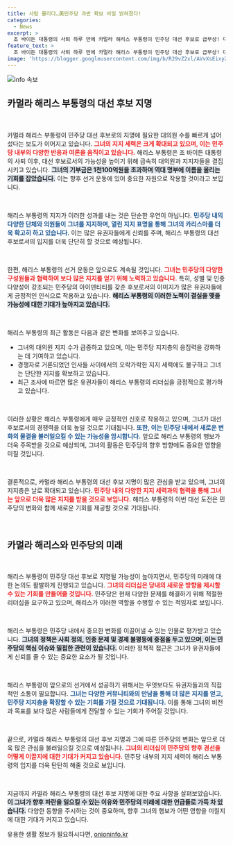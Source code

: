 ```yaml
---
title: 사람 몰리다…美민주당 과반 확보 비밀 밝혀졌다!
categories:
  - News
excerpt: >
  조 바이든 대통령의 사퇴 하루 만에 카멀라 해리스 부통령이 민주당 대선 후보로 급부상! 대의원 지지와 기부금 기록을 세우며 승승장구 중. 민주당의 새로운 대세, 해리스의 행보를 주목하라!
feature_text: >
  조 바이든 대통령의 사퇴 하루 만에 카멀라 해리스 부통령이 민주당 대선 후보로 급부상! 대의원 지지와 기부금 기록을 세우며 승승장구 중. 민주당의 새로운 대세, 해리스의 행보를 주목하라!
image: 'https://blogger.googleusercontent.com/img/b/R29vZ2xl/AVvXsEixyZcFfHzMRdzZMjFBmAUKJYCLCGyLL1o632UiGVXcaFdKo_bkvkuCioo0uUKlGfBVcT3P84aROyZIXSBEx3Aw5nCQ3pTgDom1WDC4m8eifvWiAmWEEVb4x6G_l8C0QH225ldMjyaFvpxGEBGNO37VmDTDMHGhJPq73UglMfDca1-0aw/s1600/blogspot.png'
---
```


<p><img src="https://blogger.googleusercontent.com/img/b/R29vZ2xl/AVvXsEixyZcFfHzMRdzZMjFBmAUKJYCLCGyLL1o632UiGVXcaFdKo_bkvkuCioo0uUKlGfBVcT3P84aROyZIXSBEx3Aw5nCQ3pTgDom1WDC4m8eifvWiAmWEEVb4x6G_l8C0QH225ldMjyaFvpxGEBGNO37VmDTDMHGhJPq73UglMfDca1-0aw/s1600/blogspot.png" alt="info 속보" /></p>

<h2 data-ke-size="size26">카멀라 해리스 부통령의 대선 후보 지명</h2>

<p data-ke-size="size16">&nbsp;</p>

<p>카멀라 해리스 부통령이 민주당 대선 후보로의 지명에 필요한 대의원 수를 빠르게 넘어섰다는 보도가 이어지고 있습니다. <b><span style="color: #ee2323;">그녀의 지지 세력은 크게 확대되고 있으며, 이는 민주당 내부의 다양한 반응과 여론을 움직이고 있습니다.</span></b> 해리스 부통령은 조 바이든 대통령의 사퇴 이후, 대선 후보로서의 가능성을 높이기 위해 급속히 대의원과 지지자들을 결집시키고 있습니다. <b><span style="background-color: #21538527;">그녀의 기부금은 1천100억원을 초과하며 역대 명부에 이름을 올리는 기회를 잡았습니다.</span></b> 이는 향후 선거 운동에 있어 중요한 자원으로 작용할 것이라고 보입니다.</p>

<p data-ke-size="size16">&nbsp;</p>

<p>해리스 부통령의 지지가 이러한 성과를 내는 것은 단순한 우연이 아닙니다. <b><span style="color: #1a5490;">민주당 내의 다양한 단체와 의원들이 그녀를 지지하며, 열린 지지 표명을 통해 그녀의 카리스마를 더욱 확고히 하고 있습니다.</span></b> 이는 많은 유권자들에게 신뢰를 주며, 해리스 부통령의 대선 후보로서의 입지를 더욱 단단히 할 것으로 예상됩니다.</p>

<p data-ke-size="size16">&nbsp;</p>

<p>한편, 해리스 부통령의 선거 운동은 앞으로도 계속될 것입니다. <b><span style="color: #ee2323;">그녀는 민주당의 다양한 구성원들과 협력하여 보다 많은 지지를 얻기 위해 노력하고 있습니다.</span></b> 특히, 성별 및 인종 다양성이 강조되는 민주당의 아이덴티티를 갖춘 후보로서의 이미지가 많은 유권자들에게 긍정적인 인식으로 작용하고 있습니다. <b><span style="background-color: #21538527;">해리스 부통령의 이러한 노력이 결실을 맺을 가능성에 대한 기대가 높아지고 있습니다.</span></b></p>

<p data-ke-size="size16">&nbsp;</p>

<p>해리스 부통령의 최근 활동은 다음과 같은 변화를 보여주고 있습니다.</p>

<ul>
<li>그녀의 대의원 지지 수가 급증하고 있으며, 이는 민주당 지지층의 응집력을 강화하는 데 기여하고 있습니다.</li>
<li>경쟁자로 거론되었던 인사들 사이에서의 오락가락한 지지 세력에도 불구하고 그녀는 단단한 지지를 확보하고 있습니다.</li>
<li>최근 조사에 따르면 많은 유권자들이 해리스 부통령의 리더십을 긍정적으로 평가하고 있습니다.</li>
</ul>

<p data-ke-size="size16">&nbsp;</p>

<p>이러한 상황은 해리스 부통령에게 매우 긍정적인 신호로 작용하고 있으며, 그녀가 대선 후보로서의 경쟁력을 더욱 높일 것으로 기대됩니다. <b><span style="color: #1a5490;">또한, 이는 민주당 내에서 새로운 변화의 물결을 불러일으킬 수 있는 가능성을 암시합니다.</span></b> 앞으로 해리스 부통령의 행보가 더욱 주목받을 것으로 예상되며, 그녀의 활동은 민주당의 향후 방향에도 중요한 영향을 미칠 것입니다.</p>

<p data-ke-size="size16">&nbsp;</p>

<p>결론적으로, 카멀라 해리스 부통령의 대선 후보 지명이 많은 관심을 받고 있으며, 그녀의 지지층은 날로 확대되고 있습니다. <b><span style="color: #ee2323;">민주당 내의 다양한 지지 세력과의 협력을 통해 그녀는 앞으로 더욱 많은 지지를 받을 것으로 보입니다.</span></b> 해리스 부통령의 이번 대선 도전은 민주당의 변화와 함께 새로운 기회를 제공할 것으로 기대됩니다.</p>

<p data-ke-size="size16">&nbsp;</p>

<h2 data-ke-size="size26">카멀라 해리스와 민주당의 미래</h2>

<p data-ke-size="size16">&nbsp;</p>

<p>해리스 부통령이 민주당 대선 후보로 지명될 가능성이 높아지면서, 민주당의 미래에 대한 논의도 활발하게 진행되고 있습니다. <b><span style="color: #ee2323;">그녀의 리더십은 당내의 새로운 방향을 제시할 수 있는 기회를 만들어줄 것입니다.</span></b> 민주당은 현재 다양한 문제를 해결하기 위해 적절한 리더십을 요구하고 있으며, 해리스가 이러한 역할을 수행할 수 있는 적임자로 보입니다.</p>

<p data-ke-size="size16">&nbsp;</p>

<p>해리스 부통령은 민주당 내에서 중요한 변화를 이끌어낼 수 있는 인물로 평가받고 있습니다. <b><span style="background-color: #21538527;">그녀의 정책은 사회 정의, 인종 문제 및 경제 불평등에 중점을 두고 있으며, 이는 민주당의 핵심 이슈와 밀접한 관련이 있습니다.</span></b> 이러한 정책적 접근은 그녀가 유권자들에게 신뢰를 줄 수 있는 중요한 요소가 될 것입니다.</p>

<p data-ke-size="size16">&nbsp;</p>

<p>해리스 부통령이 앞으로의 선거에서 성공하기 위해서는 무엇보다도 유권자들과의 직접적인 소통이 필요합니다. <b><span style="color: #1a5490;">그녀는 다양한 커뮤니티와의 만남을 통해 더 많은 지지를 얻고, 민주당 지지층을 확장할 수 있는 기회를 가질 것으로 기대됩니다.</span></b> 이를 통해 그녀의 비전과 목표를 보다 많은 사람들에게 전달할 수 있는 기회가 주어질 것입니다.</p>

<p data-ke-size="size16">&nbsp;</p>

<p>끝으로, 카멀라 해리스 부통령의 대선 후보 지명과 그에 따른 민주당의 변화는 앞으로 더욱 많은 관심을 불러일으킬 것으로 예상됩니다. <b><span style="color: #ee2323;">그녀의 리더십이 민주당의 향후 경선을 어떻게 이끌지에 대한 기대가 커지고 있습니다.</span></b> 민주당 내부의 지지 세력이 해리스 부통령의 입지를 더욱 탄탄히 해줄 것으로 보입니다.</p>

<p data-ke-size="size16">&nbsp;</p>

<p>지금까지 카멀라 해리스 부통령의 대선 후보 지명에 대한 주요 사항을 살펴보았습니다. <b><span style="background-color: #21538527;">이 그녀가 향후 파란을 일으킬 수 있는 이유와 민주당의 미래에 대한 언급들로 가득 차 있습니다.</span></b> 다양한 동향을 주시하는 것이 중요하며, 향후 그녀의 행보가 어떤 영향을 미칠지에 대한 기대가 커지고 있습니다.</p>
유용한 생활 정보가 필요하시다면, <a href="https://onioninfo.kr" rel="dofollow">onioninfo.kr</a>



